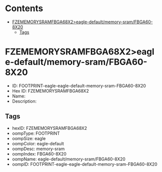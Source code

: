 



Contents
========

* [FZEMEMORYSRAMFBGA68X2>eagle-default/memory-sram/FBGA60-8X20](#fzememorysramfbga68x2eagle-defaultmemory-sramfbga60-8x20)
	* [Tags](#tags)

# FZEMEMORYSRAMFBGA68X2>eagle-default/memory-sram/FBGA60-8X20

- ID: FOOTPRINT-eagle-eagle-default-memory-sram-FBGA60-8X20
- Hex ID: FZEMEMORYSRAMFBGA68X2
- Name: 
- Description: 

## Tags

- hexID: FZEMEMORYSRAMFBGA68X2
- oompType: FOOTPRINT
- oompSize: eagle
- oompColor: eagle-default
- oompDesc: memory-sram
- oompIndex: FBGA60-8X20
- oompName: eagle-default/memory-sram/FBGA60-8X20
- oompID: FOOTPRINT-eagle-eagle-default-memory-sram-FBGA60-8X20
